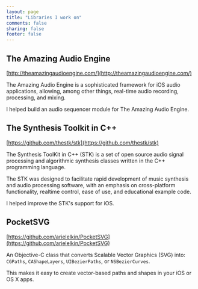 ```yaml
---
layout: page
title: "Libraries I work on"
comments: false
sharing: false
footer: false
---
```


## The Amazing Audio Engine

[http://theamazingaudioengine.com/](http://theamazingaudioengine.com/)

The Amazing Audio Engine is a sophisticated framework for iOS audio applications, allowing, among other things, real-time audio recording, processing, and mixing. 

I helped build an audio sequencer module for The Amazing Audio Engine. 


## The Synthesis Toolkit in C++

[https://github.com/thestk/stk](https://github.com/thestk/stk)

The Synthesis ToolKit in C++ (STK) is a set of open source audio signal processing and algorithmic synthesis classes written in the C++ programming language. 

The STK was designed to facilitate rapid development of music synthesis and audio processing software, with an emphasis on cross-platform functionality, realtime control, ease of use, and educational example code. 

I helped improve the STK's support for iOS. 

## PocketSVG

[https://github.com/arielelkin/PocketSVG](https://github.com/arielelkin/PocketSVG)

An Objective-C class that converts Scalable Vector Graphics (SVG) into: `CGPaths`, `CAShapeLayers`, `UIBezierPaths`, or `NSBezierCurves`.

This makes it easy to create vector-based paths and shapes in your iOS or OS X apps.
